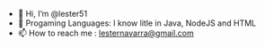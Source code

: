 - 👋 Hi, I’m @lester51
- 🌸 Progaming Languages: I know litle in Java, NodeJS and HTML
- 📫 How to reach me : lesternavarra@gmail.com

<!---
lester51/lester51 is a ✨ special ✨ repository because its `README.md` (this file) appears on your GitHub profile.
You can click the Preview link to take a look at your changes.
--->
